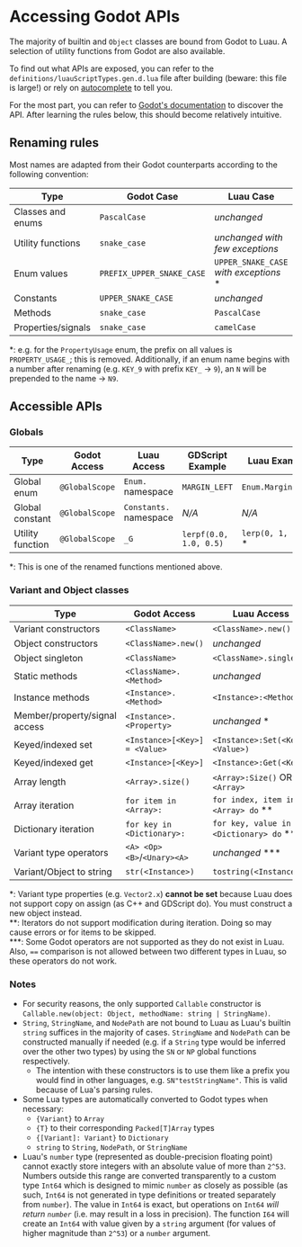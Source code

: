 # Accessing Godot APIs

The majority of builtin and `Object` classes are bound from Godot to Luau. A
selection of utility functions from Godot are also available.

To find out what APIs are exposed, you can refer to the
`definitions/luauScriptTypes.gen.d.lua` file after building (beware: this file
is large!) or rely on [autocomplete](./typechecking-autocomplete.md) to tell
you.

For the most part, you can refer to [Godot's documentation](https://docs.godotengine.org/en/latest/)
to discover the API. After learning the rules below, this should become
relatively intuitive.

## Renaming rules

Most names are adapted from their Godot counterparts according to the following
convention:

| Type               | Godot Case                | Luau Case                              |
| ------------------ | ------------------------- | -------------------------------------- |
| Classes and enums  | `PascalCase`              | *unchanged*                            |
| Utility functions  | `snake_case`              | *unchanged with few exceptions*        |
| Enum values        | `PREFIX_UPPER_SNAKE_CASE` | `UPPER_SNAKE_CASE` *with exceptions* * |
| Constants          | `UPPER_SNAKE_CASE`        | *unchanged*                            |
| Methods            | `snake_case`              | `PascalCase`                           |
| Properties/signals | `snake_case`              | `camelCase`                            |

*: e.g. for the `PropertyUsage` enum, the prefix on all values is
`PROPERTY_USAGE_`; this is removed. Additionally, if an enum name begins with a
number after renaming (e.g. `KEY_9` with prefix `KEY_` -> `9`), an `N` will be
prepended to the name -> `N9`.

## Accessible APIs

### Globals

| Type             | Godot Access   | Luau Access            | GDScript Example       | Luau Example        |
| ---------------- | -------------- | ---------------------- | ---------------------- | ------------------- |
| Global enum      | `@GlobalScope` | `Enum.` namespace      | `MARGIN_LEFT`          | `Enum.Margin.LEFT`  |
| Global constant  | `@GlobalScope` | `Constants.` namespace | *N/A*                  | *N/A*               |
| Utility function | `@GlobalScope` | `_G`                   | `lerpf(0.0, 1.0, 0.5)` | `lerp(0, 1, 0.5)` * |

*: This is one of the renamed functions mentioned above.

### Variant and Object classes

| Type                          | Godot Access                  | Luau Access                            | GDScript Example        | Luau Example               |
|-------------------------------|-------------------------------|----------------------------------------|-------------------------|----------------------------|
| Variant constructors          | `<ClassName>`                 | `<ClassName>.new()`                    | `Vector3(0, 1, 0)`      | `Vector3.new(0, 1, 0)`     |
| Object constructors           | `<ClassName>.new()`           | *unchanged*                            | `AESContext.new()`      | *unchanged*                |
| Object singleton              | `<ClassName>`                 | `<ClassName>.singleton`                |                         |                            |
| Static methods                | `<ClassName>.<Method>`        | *unchanged*                            | `Vector2.from_angle(x)` | `Vector2.FromAngle(x)`     |
| Instance methods              | `<Instance>.<Method>`         | `<Instance>:<Method>`                  | `v1.dot(v2)`            | `v1:Dot(v2)`               |
| Member/property/signal access | `<Instance>.<Property>`       | *unchanged* *                          | `vector.x`              | *unchanged*                |
| Keyed/indexed set             | `<Instance>[<Key>] = <Value>` | `<Instance>:Set(<Key>, <Value>)`       | `dictionary["key"] = 1` | `dictionary:Set("key", 1)` |
| Keyed/indexed get             | `<Instance>[<Key>]`           | `<Instance>:Get(<Key>)`                | `dictionary["key"]`     | `dictionary:Get("key")`    |
| Array length                  | `<Array>.size()`              | `<Array>:Size()` OR `#<Array>`         | `array.size()`          | `array:Size()` OR `#array` |
| Array iteration               | `for item in <Array>:`        | `for index, item in <Array> do` **     |                         |                            |
| Dictionary iteration          | `for key in <Dictionary>:`    | `for key, value in <Dictionary> do` ** |                         |                            |
| Variant type operators        | `<A> <Op> <B>`/`<Unary><A>`   | *unchanged* \*\*\*                     | `v1 == v2`              | *unchanged*                |
| Variant/Object to string      | `str(<Instance>)`             | `tostring(<Instance>)`                 |                         |                            |

*: Variant type properties (e.g. `Vector2.x`) **cannot be set** because Luau
does not support copy on assign (as C++ and GDScript do). You must construct a
new object instead. \
**: Iterators do not support modification during iteration. Doing so may cause
errors or for items to be skipped. \
***: Some Godot operators are not supported as they do not exist in Luau. Also,
`==` comparison is not allowed between two different types in Luau, so these
operators do not work.

### Notes

- For security reasons, the only supported `Callable` constructor is
  `Callable.new(object: Object, methodName: string | StringName)`.
- `String`, `StringName`, and `NodePath` are not bound to Luau as Luau's builtin
  `string` suffices in the majority of cases. `StringName` and `NodePath` can be
  constructed manually if needed (e.g. if a `String` type would be inferred over
  the other two types) by using the `SN` or `NP` global functions respectively.
  - The intention with these constructors is to use them like a prefix you would
    find in other languages, e.g. `SN"testStringName"`. This is valid because
    of Lua's parsing rules.
- Some Lua types are automatically converted to Godot types when necessary:
  - `{Variant}` to `Array`
  - `{T}` to their corresponding `Packed[T]Array` types
  - `{[Variant]: Variant}` to `Dictionary`
  - `string` to `String`, `NodePath`, or `StringName`
- Luau's `number` type (represented as double-precision floating point) cannot
  exactly store integers with an absolute value of more than `2^53`. Numbers
  outside this range are converted transparently to a custom type `Int64` which
  is designed to mimic `number` as closely as possible (as such, `Int64` is not
  generated in type definitions or treated separately from `number`). The value
  in `Int64` is exact, but operations on `Int64` *will return `number`* (i.e.
  may result in a loss in precision). The function `I64` will create an `Int64`
  with value given by a `string` argument (for values of higher magnitude than
  `2^53`) or a `number` argument.
